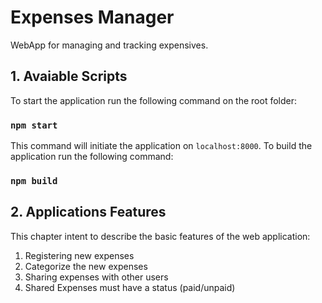 # Expenses Manager

WebApp for managing and tracking expensives.

## 1. Avaiable Scripts

To start the application run the following command on the root folder:

### `npm start`

This command will initiate the application on `localhost:8000`.
To build the application run the following command:

### `npm build`

## 2. Applications Features

This chapter intent to describe the basic features of the web application:

1. Registering new expenses
2. Categorize the new expenses
3. Sharing expenses with other users
4. Shared Expenses must have a status (paid/unpaid)
